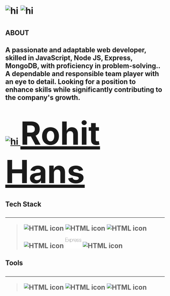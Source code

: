 # <img src='https://i.imgur.com/tSg8DkZ.png' style="height:100px; margin:0 0 10px 0" alt='hi'> <img src='https://i.imgur.com/RWtkQe0.gif' style="height:100px;" alt='hi'>



<h2> ABOUT <h2/>
  
  A passionate and adaptable web developer, skilled in JavaScript, Node JS, Express, MongoDB, with proficiency in problem-solving.. A dependable and responsible team   player with an eye to detail. Looking for a position to enhance skills while significantly contributing to the company's growth. 

# <a href="https://rohithanss.github.io" target="_blank" style="height:100px; margin:0 0 10px 0"> <img src='https://i.imgur.com/tSg8DkZ.png' style="height:100px; margin:0 0 10px 0" alt='hi'> <a/><a href="https://rohithanss.github.io" target="_blank" style="font-size:100px; margin:0 0 10px 0"> Rohit Hans <a/>
  
<h2>Tech Stack<h2/>
  
---
>  <img src="https://cdn-icons-png.flaticon.com/512/732/732212.png" style="width:50px" alt="HTML icon"/>
>  <img src="https://cdn-icons-png.flaticon.com/512/732/732190.png" style="width:50px" alt="HTML icon"/>
>  <img src="https://cdn-icons-png.flaticon.com/512/5968/5968292.png" style="width:50px" alt="HTML icon"/>
>  <img src="https://www.vectorlogo.zone/logos/nodejs/nodejs-icon.svg" style="width:50px" alt="HTML icon"/>
>  <img src="https://raw.githubusercontent.com/github/explore/80688e429a7d4ef2fca1e82350fe8e3517d3494d/topics/express/express.png" style="width:50px" alt="HTML icon"/>
>  <img src="https://cdn.icon-icons.com/icons2/2415/PNG/512/mongodb_original_wordmark_logo_icon_146425.png" style="width:50px" alt="HTML icon"/>

<h2>Tools<h2/>

--- 
> <img src="https://upload.wikimedia.org/wikipedia/commons/thumb/9/9a/Visual_Studio_Code_1.35_icon.svg/768px-Visual_Studio_Code_1.35_icon.svg.png?20210804221519" style="width:50px" alt="HTML icon"/>
> <img src="https://git-scm.com/images/logos/logomark-orange@2x.png" style="width:50px" alt="HTML icon"/>
> <img src="https://github.githubassets.com/images/modules/logos_page/GitHub-Mark.png" style="width:50px" alt="HTML icon"/>
